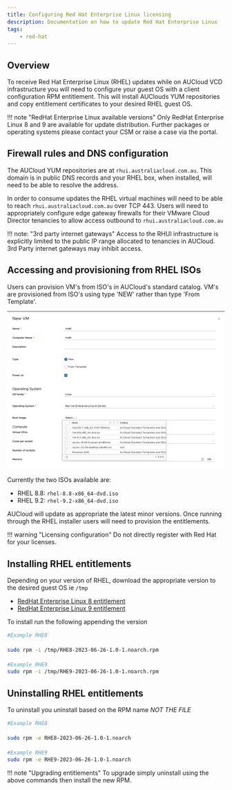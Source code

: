 ```yaml
---
title: Configuring Red Hat Enterprise Linux licensing 
description: Documentation on how to update Red Hat Enterprise Linux
tags:
    - red-hat
---
```


## Overview  

To receive Red Hat Enterprise Linux (RHEL) updates while on AUCloud VCD infrastructure you will need to configure your guest OS with a client configuration RPM entitlement.
This will install AUClouds YUM repositories and copy entitlement certificates to your desired RHEL guest OS.  

!!! note "RedHat Enterprise Linux available versions"
    Only RedHat Enterprise Linux 8 and 9 are available for update distribution. Further packages or operating systems please contact your CSM or raise a case via the portal.

## Firewall rules and DNS configuration
The AUCloud YUM repositories are at `rhui.australiacloud.com.au`. This domain is in public DNS records and your RHEL box, when installed, will need to be able to resolve the address.

In order to consume updates the RHEL virtual machines will need to be able to reach `rhui.australiacloud.com.au` over TCP 443.
Users will need to appropriately configure edge gateway firewalls for their VMware Cloud Director tenancies to allow access outbound to `rhui.australiacloud.com.au`

!!! note: "3rd party internet gateways"
    Access to the RHUI infrastructure is explicitly limited to the public IP range allocated to tenancies in AUCloud.
    3rd Party internet gateways may inhibit access.


## Accessing and provisioning from RHEL ISOs

Users can provision VM's from ISO's in AUCloud's standard catalog.
VM's are provisioned from ISO's using type 'NEW' rather than type 'From Template'.


![Provision a VM from ISO](assets/new_vm_from_iso.png)

Currently the two ISOs available are:

- RHEL 8.8: `rhel-8.8-x86_64-dvd.iso`
- RHEL 9.2: `rhel-9.2-x86_64-dvd.iso`

AUCloud will update as appropriate the latest minor versions. Once running through the RHEL installer users will need to provision the entitlements.

!!! warning "Licensing configuration"
    Do not directly register with Red Hat for your licenses.


## Installing RHEL entitlements

Depending on your version of RHEL, download the appropriate version to the desired guest OS ie `/tmp`  

- [RedHat Enterprise Linux 8 entitlement](./assets/RHE8-2023-06-26-1.0-1.noarch.rpm)
- [RedHat Enterprise Linux 9 entitlement](./assets/RHE9-2023-06-26-1.0-1.noarch.rpm)

To install run the following appending the version

```bash
#Example RHE8

sudo rpm -i /tmp/RHE8-2023-06-26-1.0-1.noarch.rpm

#Example RHE9
sudo rpm -i /tmp/RHE9-2023-06-26-1.0-1.noarch.rpm

```

## Uninstalling RHEL entitlements

To uninstall you uninstall based on the RPM name *NOT THE FILE*

```bash
#Example RHE8

sudo rpm -e RHE8-2023-06-26-1.0-1.noarch

#Example RHE9
sudo rpm -e RHE9-2023-06-26-1.0-1.noarch

```

!!! note "Upgrading entitlements"
    To upgrade simply uninstall using the above commands then install the new RPM.